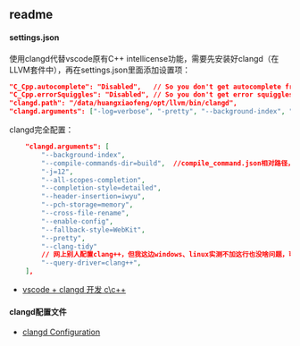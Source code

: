 ## readme

#### settings.json

使用clangd代替vscode原有C++ intellicense功能，需要先安装好clangd（在LLVM套件中），再在settings.json里面添加设置项：
```json
"C_Cpp.autocomplete": "Disabled",   // So you don't get autocomplete from both extensions.
"C_Cpp.errorSquiggles": "Disabled", // So you don't get error squiggles from both extensions (clangd's seem to be more reliable anyway).
"clangd.path": "/data/huangxiaofeng/opt/llvm/bin/clangd",
"clangd.arguments": ["-log=verbose", "-pretty", "--background-index", "--compile-commands-dir=${workspaceFolder}/output/cpu_simu_dev/"],
```

clangd完全配置：
```json
    "clangd.arguments": [
        "--background-index",
        "--compile-commands-dir=build",  //compile_command.json相对路径，cmake默认生成在build，自行配置
        "-j=12",
        "--all-scopes-completion",
        "--completion-style=detailed",
        "--header-insertion=iwyu",
        "--pch-storage=memory",
        "--cross-file-rename",
        "--enable-config",
        "--fallback-style=WebKit",
        "--pretty",
        "--clang-tidy"
        // 网上别人配置clang++，但我这边windows、linux实测不加这行也没啥问题，可能mac可能需要另外加
    	"--query-driver=clang++",
    ],
```
- [
vscode + clangd 开发 c\c++](https://blog.csdn.net/weixin_43862847/article/details/119274382)

#### clangd配置文件
- [clangd Configuration](https://clangd.llvm.org/config)


